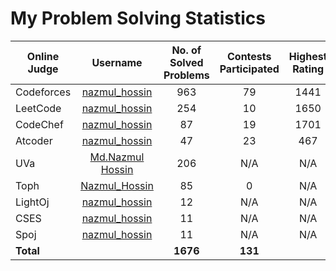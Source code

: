 # My Problem Solving Statistics
| Online Judge | Username | No. of Solved Problems | Contests Participated | Highest Rating |
| ------------ | :--------: | :----------------------: | :---------------------: | :--------------: |   
| Codeforces | [nazmul_hossin](https://codeforces.com/profile/nazmul_hossin) | 963 | 79 | 1441 |
| LeetCode | [nazmul_hossin](https://leetcode.com/u/nazmul_hossin/) | 254 | 10 | 1650 |
| CodeChef | [nazmul_hossin](https://www.codechef.com/users/nazmul_hossin) | 87 | 19 | 1701 |
| Atcoder | [nazmul_hossin](https://atcoder.jp/users/nazmul_hossin) | 47 | 23 | 467 |
| UVa | [Md.Nazmul Hossin](https://uhunt.onlinejudge.org/id/1036254) | 206 | N/A | N/A |
| Toph | [Nazmul_Hossin](https://toph.co/u/Nazmul_Hossin) | 85 | 0 | N/A |
| LightOj | [nazmul_hossin](https://lightoj.com/user/nazmul_hossin) | 12 | N/A | N/A |
| CSES | [nazmul_hossin](https://cses.fi/problemset/user/153677/) | 11 | N/A | N/A |
| Spoj | [nazmul_hossin](https://www.spoj.com/users/nazmul_hossin/) | 11 | N/A | N/A |
| **Total** | | **1676** | **131** | |
